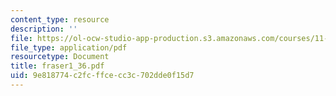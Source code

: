 ```yaml
---
content_type: resource
description: ''
file: https://ol-ocw-studio-app-production.s3.amazonaws.com/courses/11-423-information-and-communication-technologies-in-community-development-spring-2004/9e818774c2fcffcecc3c702dde0f15d7_fraser1_36.pdf
file_type: application/pdf
resourcetype: Document
title: fraser1_36.pdf
uid: 9e818774-c2fc-ffce-cc3c-702dde0f15d7
---
```

